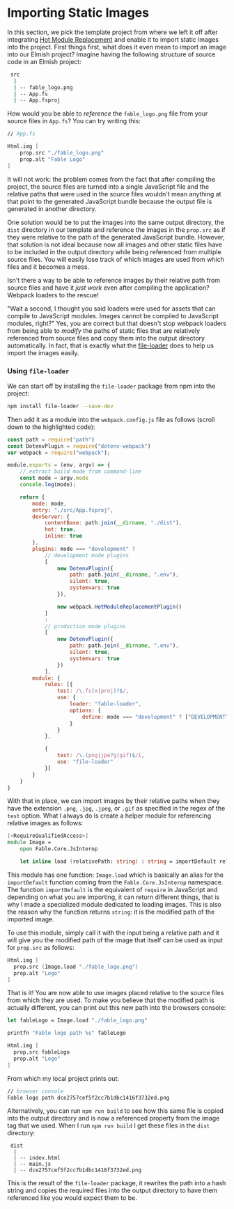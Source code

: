 # Importing Static Images

In this section, we pick the template project from where we left it off after integrating [Hot Module Replacement](hot-module-replacement) and enable it to import static images into the project. First things first, what does it even mean to import an image into our Elmish project? Imagine having the following structure of source code in an Elmish project:
```bash {highlight: [3]}
 src
  |
  | -- fable_logo.png
  | -- App.fs
  | -- App.fsproj
```
How would you be able to *reference* the `fable_logo.png` file from your source files in `App.fs`? You can try writing this:
```fsharp
// App.fs

Html.img [
    prop.src "./fable_logo.png"
    prop.alt "Fable Logo"
]
```
It will not work: the problem comes from the fact that after compiling the project, the source files are turned into a single JavaScript file and the relative paths that were used in the source files wouldn't mean anything at that point to the generated JavaScript bundle because the output file is generated in another directory.

One solution would be to put the images into the same output directory, the `dist` directory in our template and reference the images in the `prop.src` as if they were relative to the path of the generated JavaScript bundle. However, that solution is not ideal because now all images and other static files have to be included in the output directory while being referenced from multiple source files. You will easily lose track of which images are used from which files and it becomes a mess.

Isn't there a way to be able to reference images by their relative path from source files and have it *just work* even after compiling the application? Webpack loaders to the rescue!

"Wait a second, I thought you said loaders were used for assets that can compile to JavaScript modules. Images cannot be compiled to JavaScript modules, right?" Yes, you are correct but that doesn't stop webpack loaders from being able to *modify* the paths of static files that are relatively referenced from source files and copy them into the output directory automatically. In fact, that is exactly what the [file-loader](https://github.com/webpack-contrib/file-loader) does to help us import the images easily.

### Using `file-loader`

We can start off by installing the `file-loader` package from npm into the project:
```bash
npm install file-loader --save-dev
```
Then add it as a module into the `webpack.config.js` file as follows (scroll down to the highlighted code):
```js {highlight: [49, 50, 51, 52]}
const path = require("path")
const DotenvPlugin = require("dotenv-webpack")
var webpack = require("webpack");

module.exports = (env, argv) => {
    // extract build mode from command-line
    const mode = argv.mode
    console.log(mode);

    return {
        mode: mode,
        entry: "./src/App.fsproj",
        devServer: {
            contentBase: path.join(__dirname, "./dist"),
            hot: true,
            inline: true
        },
        plugins: mode === "development" ?
            // development mode plugins
            [
                new DotenvPlugin({
                    path: path.join(__dirname, ".env"),
                    silent: true,
                    systemvars: true
                }),

                new webpack.HotModuleReplacementPlugin()
            ]
            :
            // production mode plugins
            [
                new DotenvPlugin({
                    path: path.join(__dirname, ".env"),
                    silent: true,
                    systemvars: true
                })
            ],
        module: {
            rules: [{
                test: /\.fs(x|proj)?$/,
                use: {
                    loader: "fable-loader",
                    options: {
                        define: mode === "development" ? ["DEVELOPMENT"] : []
                    }
                }
            },

            {
                test: /\.(png|jpe?g|gif)$/i,
                use: "file-loader"
            }]
        }
    }
}
```
With that in place, we can import images by their relative paths when they have the extension `.png`, `.jpg`, `.jpeg`, or `.gif` as specified in the regex of the `test` option. What I always do is create a helper module for referencing relative images as follows:
```fsharp
[<RequireQualifiedAccess>]
module Image =
    open Fable.Core.JsInterop

    let inline load (relativePath: string) : string = importDefault relativePath
```
This module has one function: `Image.load` which is basically an alias for the `importDefault` function coming from the `Fable.Core.JsInterop` namespace. The function `importDefault` is the equivalent of `require` in JavaScript and depending on what you are importing, it can return different things, that is why I made a specialized module dedicated to loading images. This is also the reason why the function returns `string`: it is the modified path of the imported image.

To use this module, simply call it with the input being a relative path and it will give you the modified path of the image that itself can be used as input for `prop.src` as follows:
```fsharp
Html.img [
  prop.src (Image.load "./fable_logo.png")
  prop.alt "Logo"
]
```
That is it! You are now able to use images placed relative to the source files from which they are used. To make you believe that the modified path is actually different, you can print out this new path into the browsers console:
```fsharp
let fableLogo = Image.load "./fable_logo.png"

printfn "Fable logo path %s" fableLogo

Html.img [
  prop.src fableLogo
  prop.alt "Logo"
]
```
From which my local project prints out:
```fsharp
// browser console
Fable logo path dce2757cef5f2cc7b1dbc1416f3732ed.png
```
Alternatively, you can run `npm run build` to see how this same file is copied into the output directory and is now a referenced property from the image tag that we used. When I run `npm run build` I get these files in the `dist` directory:
```
 dist
  |
  | -- index.html
  | -- main.js
  | -- dce2757cef5f2cc7b1dbc1416f3732ed.png
```
This is the result of the `file-loader` package, it rewrites the path into a hash string and copies the required files into the output directory to have them referenced like you would expect them to be.
